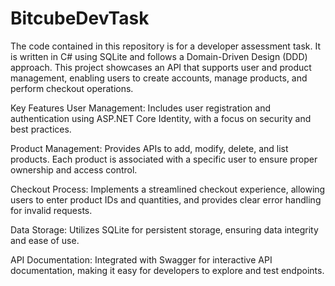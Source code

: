 # BitcubeDevTask
The code contained in this repository is for a developer assessment task. It is written in C# using SQLite and follows a Domain-Driven Design (DDD) approach. This project showcases an API that supports user and product management, enabling users to create accounts, manage products, and perform checkout operations.

Key Features
User Management: Includes user registration and authentication using ASP.NET Core Identity, with a focus on security and best practices.

Product Management: Provides APIs to add, modify, delete, and list products. Each product is associated with a specific user to ensure proper ownership and access control.

Checkout Process: Implements a streamlined checkout experience, allowing users to enter product IDs and quantities, and provides clear error handling for invalid requests.

Data Storage: Utilizes SQLite for persistent storage, ensuring data integrity and ease of use.

API Documentation: Integrated with Swagger for interactive API documentation, making it easy for developers to explore and test endpoints.
